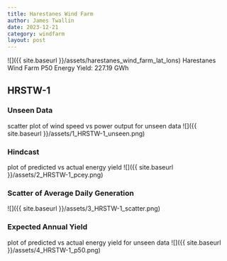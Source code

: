 ```yaml
---
title: Harestanes Wind Farm
author: James Twallin
date: 2023-12-21
category: windfarm
layout: post
---
```

![]({{ site.baseurl }}/assets/harestanes_wind_farm_lat_lons)
Harestanes Wind Farm P50 Energy Yield: 227.19 GWh

HRSTW-1
-------------
### Unseen Data 
scatter plot of wind speed vs power output for unseen data
![]({{ site.baseurl }}/assets/1_HRSTW-1_unseen.png)
### Hindcast 
plot of predicted vs actual energy yield
![]({{ site.baseurl }}/assets/2_HRSTW-1_pcey.png)
### Scatter of Average Daily Generation 

![]({{ site.baseurl }}/assets/3_HRSTW-1_scatter.png)
### Expected Annual Yield 
plot of predicted vs actual energy yield for unseen data
![]({{ site.baseurl }}/assets/4_HRSTW-1_p50.png)

